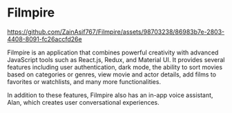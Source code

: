 # Filmpire

https://github.com/ZainAsif767/Filmpire/assets/98703238/86983b7e-2803-4408-8091-fc26accfd26e

Filmpire is an application that combines powerful creativity with advanced JavaScript tools such as React.js, Redux, and Material UI. It provides several features including user authentication, dark mode, the ability to sort movies based on categories or genres, view movie and actor details, add films to favorites or watchlists, and many more functionalities.

In addition to these features, Filmpire also has an in-app voice assistant, Alan, which creates user conversational experiences.

